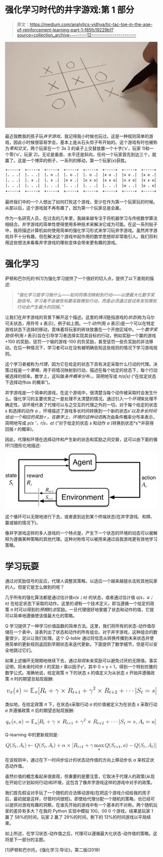 # 强化学习时代的井字游戏:第 1 部分

> 原文：<https://medium.com/analytics-vidhya/tic-tac-toe-in-the-age-of-reinforcement-learning-part-1-f85fc19229b1?source=collection_archive---------12----------------------->

![](img/d0707b1d78ef2468b40a25ed71ccb009.png)

最近我教我的孩子玩*井字游戏*，我记得我小时候也玩过。这是一种规则简单的游戏，因此小时候很容易学会，基本上是从石头剪子布开始的。这个游戏有时也被称为*零和交叉*，两个玩家在一个 3x 3 的桌子上交替放置一个十字(‘x’，玩家 1)和一个零(‘o’，玩家 2)。无论是垂直、水平还是斜向，任何一个玩家首先到达三个，就赢了。这是一个博弈的例子，一系列的移动，第一个玩家(x)获胜。

![](img/b3cbc0bd0bdda1db270c45b176154acc.png)

最终我们中的一个人想出了如何打败这个游戏，至少在作为第一个玩家玩的时候。从那以后，这个游戏就不再有趣了，因为第一个玩家总是会赢。

作为一名研究人员，在过去的几年里，我越来越专注于将机器学习与传统数学算法相结合。井字游戏的简单性使得使用多种技术来解决它成为可能。在这一系列帖子中，我将描述计算机如何使用简单的强化学习形式来学习玩井字游戏。虽然井字游戏并不十分有趣，但在解决这个游戏中起作用的数学思想却非常吸引人。我们将利用这些想法来看看井字游戏的哪些变体会带来更有趣的游戏。

# 强化学习

萨顿和巴尔托的书[1]为强化学习提供了一个很好的切入点，提供了以下直观的描述:

> *“强化学习是学习做什么——如何将情况映射到行动——以便最大化数字奖励信号。学习者不会被告知要采取哪些行动，而是必须通过尝试来发现哪些行动会产生最大的回报。”*

让我们在井字游戏的背景下解开这个描述。这里的*情况*是指游戏的*状态*(称为马尔可夫状态，用符号 *s* 表示)，例子如上图。一个*动作*(用 *a* 表示)是一个可以在特定游戏状态下选择的移动，意味着将玩家的砖块放置在一个开放区域中。一个*数字奖励信号*(用 *r* 表示)旨在引导学习者选择实现其目标的行动，例如奖励一个赢的游戏+100 的奖励，惩罚一个输的游戏-100 的负奖励，甚至惩罚一些负奖励的非法移动。在后一种情况下，学习者可以在没有被明确告知这些规则的情况下学习游戏规则。

这个学习者被称为*代理*，因为它在给定的状态下具有决定采取什么行动的代理。决策过程是一个*策略*，用于将情况映射到行动，描述在每个给定的状态下，每个行动被选择的频率。数学上，这叫做*条件概率分布，*，简明地写成 *π(a|s)* (“在给定状态下选择动作*a*s 的概率”)。

井字游戏是一个简单的游戏，在这个游戏中，很清楚当每个动作被采取时会发生什么。强化学习的主要优势之一是处理不太清楚的情况。通过引入一个*环境*来处理不确定性，该环境代表了代理可以与之交互的代理之外的一切。对于每个给定的状态 *s* 和选择的动作 *a* ，环境描述了游戏多长时间转换到一个新的状态*s’*以及多长时间给出一个相应的奖励 *r* 。在数学上，环境的这种*动态*再次由条件概率分布来表示，简明地写成 *p(s '，r|s，a)* (“对于给定的状态 *s* 和动作 *a* )转换到状态*s’*并获得回报 *r* 的概率)。

因此，代理和环境在选择动作和产生新的状态和奖励之间交替，这可以由下面的循环[1]图形化地描述:

![](img/5ac13401e5291e6ff203a8916fa97e5d.png)

这个循环可以无限地进行下去，或者直到达到某个终端状态(在井字游戏、和棋、赢或输的情况下)。

像井字游戏这样的多人游戏的一个特点是，产生下一个状态的环境的动态可以被解释为遵循某种策略的其他代理。这种对称性可以被用来通过自我游戏更有效地学习策略。

# 学习玩耍

通过对奖励信号的反应，代理人调整其策略，以适应一个越来越擅长击败其他玩家的人。但是它是怎么做到的呢？

几乎所有的强化算法都是通过估计值*v(s；π)* 的状态，或者通过估计值 *q(s，a；π)* 在给定状态下采取的动作。这里的*值*有一个技术定义，即当遵循一个给定的政策 *π* 时可以得到的*预期*的*总*奖励。一旦代理很好地掌握了状态和动作的值，它就可以简单地遵循使该值最大化的策略。

Q 学习提供了一种学习价值函数的简单方法。这里，我们将所有的状态-动作值存储在一个表中，该表列出了状态和动作的所有组合。对于井字游戏，这种组合的数量很少，足以让我们处理。这个 *Q-table* 通过将信息从转换传播到未来状态并使用简单的更新规则返回到早期状态来迭代更新。下面提供了数学细节，但是可以安全地跳过它们。

如果上述循环无限期地继续下去，通过*贴现*未来奖励可以避免讨厌的无限值。事实证明，将未来时间步 *t* 的奖励 *r* 乘以因子γᵗ，其中 0 < γ < 1，得到一个特别优雅的数学公式。准确地说，给定政策 *π* 下的状态 *s* 的值定义为从状态 *s* 开始并遵循政策 *π* 时的期望总贴现报酬:

![](img/8bff6ad29805f9643e1865e036d1b3d9.png)

类似地，在给定政策 *π* 下，在状态*s*采取行动 *a* 的价值被定义为在状态 *s* 采取行动 *a* 并遵循政策 *π* 后的期望总贴现报酬:

![](img/ee0a3c077549328b7634e1473c1a8e1a.png)

Q-learning 中的更新规则是:

![](img/e941ec66ca9fabd930f42f589129e379.png)

在该规则中，通过在下一时间步估计的状态动作值的方向上移动步长 *α* 来校正状态动作值。

虽然价值的概念看起来很直观，但重要的是要注意，它取决于代理人的政策(从现在开始它计划如何行动)和环境，这包含了像井字游戏这样的游戏中对手的政策。

我们首先假设对手玩了一个随机的合法移动游戏(在把这个游戏介绍给我的孩子后，最初就是这样，尽管时间很短)。即使给代理分配一个随机的策略，也已经可以提供对游戏有趣的洞察。在谁先开始的游戏中有一个基本的不对称。两个随机玩家的差异有多大？在我的 Python 实现中模拟 100，00 0 个游戏，结果是玩家 1 赢了 58%的时间，玩家 2 赢了 29%的时间，剩下的 13%的时间游戏以平局结束。

如上所述，在学习状态-动作值之后，代理可以遵循最大化状态-动作值的策略。这将是下一部分的主题。

[1]萨顿和巴尔托，《强化学习:导论》，第二版(2018)